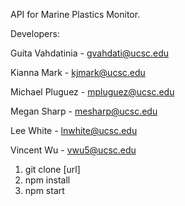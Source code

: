 API for Marine Plastics Monitor.

Developers:

Guita Vahdatinia - gvahdati@ucsc.edu

Kianna Mark - kjmark@ucsc.edu

Michael Pluguez - mpluguez@ucsc.edu

Megan Sharp - mesharp@ucsc.edu

Lee White - lnwhite@ucsc.edu

Vincent Wu - vwu5@ucsc.edu


1. git clone [url]
2. npm install
3. npm start
